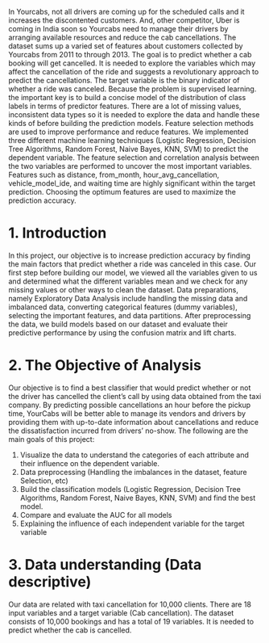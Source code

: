 In Yourcabs, not all drivers are coming up for the scheduled calls and it increases the discontented customers. And, other competitor, Uber is coming in India soon so Yourcabs need to manage their drivers by arranging available resources and reduce the cab cancellations. The dataset sums up a varied set of features about customers collected by Yourcabs from 2011 to through 2013. The goal is to predict whether a cab booking will get cancelled. It is needed to explore the variables which may affect the cancellation of the ride and suggests a revolutionary approach to predict the cancellations. The target variable is the binary indicator of whether a ride was canceled. Because the problem is supervised learning. the important key is to build a concise model of the distribution of class labels in terms of predictor features. There are a lot of missing values, inconsistent data types so it is needed to explore the data and handle these kinds of before building the prediction models. Feature selection methods are used to improve performance and reduce features. We implemented three different machine learning techniques (Logistic Regression, Decision Tree Algorithms, Random Forest, Naive Bayes, KNN, SVM) to predict the dependent variable. The feature selection and correlation analysis between the two variables are performed to uncover the most important variables. Features such as distance, from_month, hour_avg_cancellation, vehicle_model_ide, and waiting time are highly significant within the target prediction. Choosing the optimum features are used to maximize the prediction accuracy.

# 1. Introduction
In this project, our objective is to increase prediction accuracy by finding the main factors that predict whether a ride was canceled in this case. Our first step before building our model, we viewed all the variables given to us and determined what the different variables mean and we check for any missing values or other ways to clean the dataset. Data preparations, namely Exploratory Data Analysis include handling the missing data and imbalanced data, converting categorical features (dummy variables), selecting the important features, and data partitions. After preprocessing the data, we build models based on our dataset and evaluate their predictive performance by using the confusion matrix and lift charts.

# 2. The Objective of Analysis
Our objective is to find a best classifier that would predict whether or not the driver has cancelled the client’s call by using data obtained from the taxi company. By predicting possible cancellations an hour before the pickup time, YourCabs will be better able to manage its vendors and drivers by providing them with up-to-date information about cancellations and reduce the dissatisfaction incurred from drivers’ no-show. The following are the main goals of this project:

1. Visualize the data to understand the categories of each attribute and their influence on the dependent variable.
2. Data preprocessing (Handling the imbalances in the dataset, feature Selection, etc)
3. Build the classification models (Logistic Regression, Decision Tree Algorithms, Random Forest, Naive Bayes, KNN, SVM) and find the best model.
4. Compare and evaluate the AUC for all models
5. Explaining the influence of each independent variable for the target variable

# 3. Data understanding (Data descriptive)
Our data are related with taxi cancellation for 10,000 clients. There are 18 input variables and a target variable (Cab cancellation). The dataset consists of 10,000 bookings and has a total of 19 variables. It is needed to predict whether the cab is cancelled.
